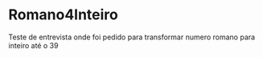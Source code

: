 # Romano4Inteiro
Teste de entrevista onde foi pedido para transformar numero romano para inteiro até o 39

